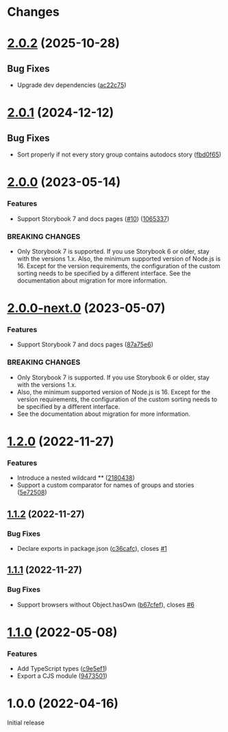 # Changes

# [2.0.2](https://github.com/prantlf/storybook-multilevel-sort/compare/v2.0.1...v2.0.2) (2025-10-28)

## Bug Fixes

* Upgrade dev dependencies ([ac22c75](https://github.com/prantlf/storybook-multilevel-sort/commit/ac22c75e02576e5f020f59fe65bd044a264f9dce))

# [2.0.1](https://github.com/prantlf/storybook-multilevel-sort/compare/v2.0.0...v2.0.1) (2024-12-12)

## Bug Fixes

* Sort properly if not every story group contains autodocs story ([fbd0f65](https://github.com/prantlf/storybook-multilevel-sort/commit/fbd0f6504a7d1fb2c6e22a762e2537aa2750f615))

# [2.0.0](https://github.com/prantlf/storybook-multilevel-sort/compare/v1.2.1...v2.0.0) (2023-05-14)

### Features

* Support Storybook 7 and docs pages ([#10](https://github.com/prantlf/storybook-multilevel-sort/issues/10)) ([1065337](https://github.com/prantlf/storybook-multilevel-sort/commit/10653377d94d46763e3c0885bc2386bf42a5d8d2))

### BREAKING CHANGES

* Only Storybook 7 is supported. If you use Storybook 6 or older, stay with the versions 1.x. Also, the minimum supported version of Node.js is 16. Except for the version requirements, the configuration of the custom sorting needs to be specified by a different interface. See the documentation about migration for more information.

# [2.0.0-next.0](https://github.com/prantlf/storybook-multilevel-sort/compare/v1.2.0...v2.0.0-next.0) (2023-05-07)

### Features

* Support Storybook 7 and docs pages ([87a75e6](https://github.com/prantlf/storybook-multilevel-sort/commit/87a75e64d39c406036af7fc7533b64f6cb14f738))

### BREAKING CHANGES

* Only Storybook 7 is supported. If you use Storybook 6 or older, stay with the versions 1.x.
* Also, the minimum supported version of Node.js is 16. Except for the version requirements, the configuration of the custom sorting needs to be specified by a different interface.
* See the documentation about migration for more information.

# [1.2.0](https://github.com/prantlf/storybook-multilevel-sort/compare/v1.1.2...v1.2.0) (2022-11-27)

### Features

* Introduce a nested wildcard ** ([2180438](https://github.com/prantlf/storybook-multilevel-sort/commit/2180438278aa8844b6b3578e36fa82edf5db96fe))
* Support a custom comparator for names of groups and stories ([5e72508](https://github.com/prantlf/storybook-multilevel-sort/commit/5e725088a4d42e4cf2f96131a0b09d31da23447a))

## [1.1.2](https://github.com/prantlf/storybook-multilevel-sort/compare/v1.1.1...v1.1.2) (2022-11-27)
### Bug Fixes

* Declare exports in package.json ([c36cafc](https://github.com/prantlf/storybook-multilevel-sort/commit/c36cafce6a19dadab855428a03ed553901f26a52)), closes [#1](https://github.com/prantlf/storybook-multilevel-sort/issues/1)

## [1.1.1](https://github.com/prantlf/storybook-multilevel-sort/compare/v1.1.0...v1.1.1) (2022-11-27)

### Bug Fixes

* Support browsers without Object.hasOwn ([b67cfef](https://github.com/prantlf/storybook-multilevel-sort/commit/b67cfef9203890c63a9eff55779c93ecc50df43c)), closes [#6](https://github.com/prantlf/storybook-multilevel-sort/issues/6)

# [1.1.0](https://github.com/prantlf/storybook-multilevel-sort/compare/v1.0.0...v1.1.0) (2022-05-08)

### Features

* Add TypeScript types ([c9e5ef1](https://github.com/prantlf/storybook-multilevel-sort/commit/c9e5ef1b808bbe52a2226e7a3f570009e3a3f494))
* Export a CJS module ([9473501](https://github.com/prantlf/storybook-multilevel-sort/commit/947350154905da26727fa515e2f963ab855ef777))

# 1.0.0 (2022-04-16)

Initial release
